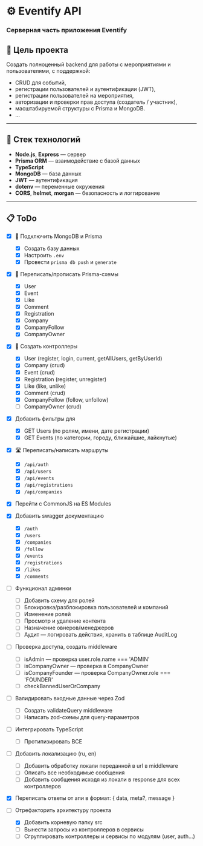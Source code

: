 # ⚙️ Eventify API

### Серверная часть приложения Eventify

## 🎯 Цель проекта

Создать полноценный backend для работы с мероприятиями и пользователями, с поддержкой:

- CRUD для событий,
- регистрации пользователей и аутентификации (JWT),
- регистрации пользователей на мероприятия,
- авторизации и проверки прав доступа (создатель / участник),
- масштабируемой структуры с Prisma и MongoDB.
- ...

---

## 🧩 Стек технологий

- **Node.js**, **Express** — сервер
- **Prisma ORM** — взаимодействие с базой данных
- **TypeScript**
- **MongoDB** — база данных
- **JWT** — аутентификация
- **dotenv** — переменные окружения
- **CORS**, **helmet**, **morgan** — безопасность и логгирование

---

## 📋 ToDo

- [x] 🔌 Подключить MongoDB и Prisma

  - [x] Создать базу данных
  - [x] Настроить `.env`
  - [x] Провести `prisma db push` и `generate`

- [x] 🧱 Переписать/прописать Prisma-схемы

  - [x] User
  - [x] Event
  - [x] Like
  - [x] Comment
  - [x] Registration
  - [x] Company
  - [x] CompanyFollow
  - [x] CompanyOwner

- [x] 🧠 Создать контроллеры

  - [x] User (register, login, current, getAllUsers, getByUserId)
  - [x] Company (crud)
  - [x] Event (crud)
  - [x] Registration (register, unregister)
  - [x] Like (like, unlike)
  - [x] Comment (crud)
  - [x] CompanyFollow (follow, unfollow)
  - [ ] CompanyOwner (crud)

- [x] Добавить фильтры для

  - [x] GET Users (по ролям, имени, дате регистрации)
  - [x] GET Events (по категории, городу, ближайшие, лайкнутые)

- [x] 🛣️ Переписать/написать маршруты

  - [x] `/api/auth`
  - [x] `/api/users`
  - [x] `/api/events`
  - [x] `/api/registrations`
  - [x] `/api/companies`

- [x] Перейти с CommonJS на ES Modules

- [x] Добавить swagger документацию

  - [x] `/auth`
  - [x] `/users`
  - [x] `/companies`
  - [x] `/follow`
  - [x] `/events`
  - [x] `/registrations`
  - [x] `/likes`
  - [x] `/comments`

- [ ] Функционал админки

  - [ ] Добавить схему для ролей
  - [ ] Блокировка/разблокировка пользователей и компаний
  - [ ] Изменение ролей
  - [ ] Просмотр и удаление контента
  - [ ] Назначение овнеров/менеджеров
  - [ ] Аудит — логировать действия, хранить в таблице AuditLog

- [ ] Проверка доступа, создать middleware

  - [ ] isAdmin — проверка user.role.name === 'ADMIN'
  - [ ] isCompanyOwner — проверка в CompanyOwner
  - [ ] isCompanyFounder — проверка CompanyOwner.role === 'FOUNDER'
  - [ ] checkBannedUserOrCompany

- [ ] Валидировать входные данные через Zod

  - [ ] Создать validateQuery middleware
  - [ ] Написать zod-схемы для query-параметров

- [ ] Интегрировать TypeScript

  - [ ] Протипизировать ВСЕ

- [ ] Добавить локализацию (ru, en)

  - [ ] Добавить обработку локали переданной в url в middleware
  - [ ] Описать все необходимые сообщения
  - [ ] Добавить сообщения исходя из локали в response для всех контроллеров

- [x] Переписать ответы от апи в формат: { data, meta?, message }

- [ ] Отрефакторить архитектуру проекта
  - [x] Добавить корневую папку src
  - [ ] Вынести запросы из контроллеров в сервисы
  - [ ] Сгруппировать контроллеры и сервисы по модулям (user, auth...)
